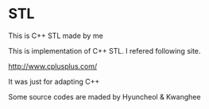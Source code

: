 # STL
This is C++ STL made by me

This is implementation of C++ STL.
I refered following site.

http://www.cplusplus.com/

It was just for adapting C++

Some source codes are maded by Hyuncheol & Kwanghee
